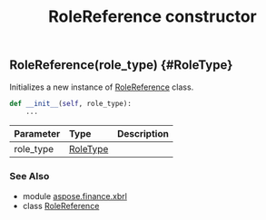 ﻿---
title: RoleReference constructor
second_title: Aspose.Finance for Python via .NET API References
description: 
type: docs
weight: 10
url: /python-net/aspose.finance.xbrl/rolereference/__init__/
is_root: false
---

## RoleReference(role_type) {#RoleType}

Initializes a new instance of [RoleReference](/finance/python-net/aspose.finance.xbrl/rolereference) class.



```python
def __init__(self, role_type):
    ...
```


| Parameter | Type | Description |
| :- | :- | :- |
| role_type | [RoleType](/finance/python-net/aspose.finance.xbrl/roletype) |  |



### See Also
* module [aspose.finance.xbrl](../../)
* class [RoleReference](/finance/python-net/aspose.finance.xbrl/rolereference)
